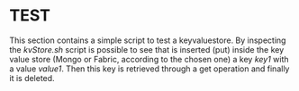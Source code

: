 # TEST
This section contains a simple script to test a keyvaluestore. By inspecting the *kvStore.sh* script is possible to see that is inserted (put) inside the key value store (Mongo or Fabric, according to the chosen one) a key *key1* with a value *value1*. Then this key is retrieved through a get operation and finally it is deleted.